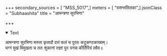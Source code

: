 +++
secondary_sources = [ "MSS_5017",]
meters = [ "वसन्ततिलका",]
jsonClass = "Subhaashita"
title = "आमन्त्रणा सुरभिणा"

+++

<details open><summary>Text</summary>

आमन्त्रणा सुरभिणा मरुता कृतादौ दत्तं फलं च पुरतः कटुकण्टकाख्यम्।  
भग्नं मुखं विमुखता च ततः शुकानां राज्ञां पुरः पनस कीर्तिरियं तवैव॥
</details>
